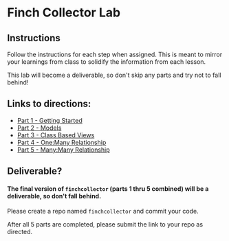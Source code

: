 # Finch Collector Lab

## Instructions

Follow the instructions for each step when assigned. This is meant to mirror your learnings from class to solidify the information from each lesson.

This lab will become a deliverable, so don't skip any parts and try not to fall behind!

## Links to directions:

 - [Part 1 - Getting Started](1st-part-FC.md)
 - [Part 2 - Models](2nd-part-FC.md)
 - [Part 3 - Class Based Views](3rd-part-FC.md)
 - [Part 4 - One:Many Relationship](4th-part-FC.md)
 - [Part 5 - Many:Many Relationship](5th-part-FC.md)

## Deliverable?

#### The final version of `finchcollector` (parts 1 thru 5 combined) will be a deliverable, so don't fall behind.

Please create a repo named `finchcollector` and commit your code.

After all 5 parts are completed, please submit the link to your repo as directed.